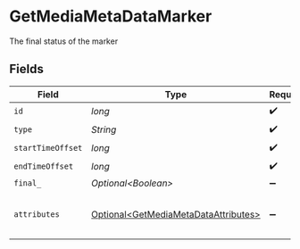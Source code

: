 # GetMediaMetaDataMarker

The final status of the marker


## Fields

| Field                                                                                          | Type                                                                                           | Required                                                                                       | Description                                                                                    | Example                                                                                        |
| ---------------------------------------------------------------------------------------------- | ---------------------------------------------------------------------------------------------- | ---------------------------------------------------------------------------------------------- | ---------------------------------------------------------------------------------------------- | ---------------------------------------------------------------------------------------------- |
| `id`                                                                                           | *long*                                                                                         | :heavy_check_mark:                                                                             | N/A                                                                                            | 306970                                                                                         |
| `type`                                                                                         | *String*                                                                                       | :heavy_check_mark:                                                                             | N/A                                                                                            | credits                                                                                        |
| `startTimeOffset`                                                                              | *long*                                                                                         | :heavy_check_mark:                                                                             | N/A                                                                                            | 4176050                                                                                        |
| `endTimeOffset`                                                                                | *long*                                                                                         | :heavy_check_mark:                                                                             | N/A                                                                                            | 4393389                                                                                        |
| `final_`                                                                                       | *Optional\<Boolean>*                                                                           | :heavy_minus_sign:                                                                             | N/A                                                                                            | true                                                                                           |
| `attributes`                                                                                   | [Optional\<GetMediaMetaDataAttributes>](../../models/operations/GetMediaMetaDataAttributes.md) | :heavy_minus_sign:                                                                             | Attributes associated with the marker.                                                         |                                                                                                |